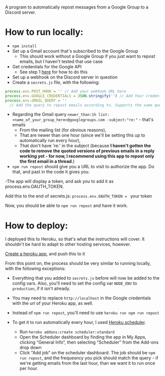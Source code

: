 A program to automatically repost messages from a Google Group to a Discord server.

# How to run locally:

- `npm install`
- Set up a Gmail account that's subscribed to the Google Group
  - This should work without a Google Group if you just want to repost emails, but I haven't tested that use case
- Get credentials for the Google API
  - See step 1 [here](https://developers.google.com/gmail/api/quickstart/nodejs) for how to do this
- Set up a webhook on the Discord server in question
- Create a `secrets.js` file, with the following:
```javascript
process.env.POST_HOOK = '' // Add your webhook URL here
process.env.GOOGLE_CREDENTIALS = JSON.stringify('') // Add Your credentials for the Google API here
process.env.GMAIL_QUERY = ''
  // Add the query to repost emails according to. Supports the same query format as the Gmail search box; I recommend 'newer_than:1h list:<name_of_your_group_here>@googlegroups.com -subject:"re:"'
```
  - Regarding the Gmail query `newer_than:1h list:<name_of_your_group_here>@googlegroups.com -subject:"re:"` - that's emails
    - From the mailing list (for obvious reasons),
    - That are newer than one hour (since we'll be setting this up to automatically run every hour),
    - That don't have 're:' in the subject (because **I haven't gotten the code to remove the quoted versions of previous emails in a reply working yet - for now, I recommend using this app to repost only the first email in a thread**.)
- `npm run repost` should give you a URL to visit to authorize the app. Do that, and past in the code it gives you.

-The app will display a token, and ask you to add it as process.env.OAUTH_TOKEN.

Add this to the end of secrets.js:
`process.env.OAUTH_TOKEN = ` your token

Now, you should be able to `npm run repost` and have it work.

# How to deploy:
I deployed this to Heroku, so that's what the instructions will cover. It shouldn't be hard to adapt to other hosting services, however.

[Create a heroku app](https://devcenter.heroku.com/articles/getting-started-with-nodejs?singlepage=true), and push this to it

From this point on, the process should be very similar to running locally, with the following exceptions:

- Everything that you added to `secrets.js` before will now be added to the config vars. Also, you'll need to set the config var `NODE_ENV` to `production`, if it isn't already.

- You may need to replace `http://localhost` in the Google credentials with the url of your Heroku app, as well.

- Instead of `npm run repost`, you'll need to use `heroku run npm run repost`

- To get it to run automatically every hour, I used [Heroku scheduler](https://devcenter.heroku.com/articles/scheduler).
  - Run `heroku addons:create scheduler:standard`
  - Open the Scheduler dashboard by finding the app in My Apps, clicking “General Info”, then selecting “Scheduler” from the Add-ons drop down
  - Click "Add job" on the scheduler dashboard. The job should be `npm run repost`, and the frequesncy you pick should match the query - if we're getting emails from the last hour, than we want it to run once per hour.